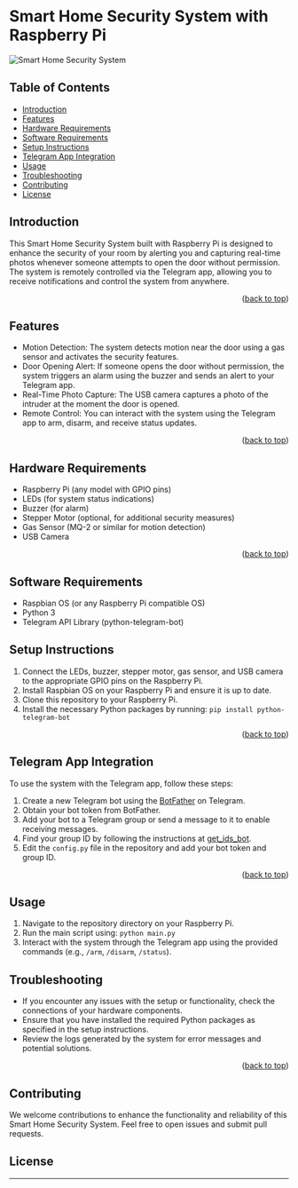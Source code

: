 # Smart Home Security System with Raspberry Pi

![Smart Home Security System](images/ProjectImage.PNG) <!-- Replace "your_image.jpg" with an image of your project setup -->

## Table of Contents
- [Introduction](#introduction)
- [Features](#features)
- [Hardware Requirements](#hardware-requirements)
- [Software Requirements](#software-requirements)
- [Setup Instructions](#setup-instructions)
- [Telegram App Integration](#telegram-app-integration)
- [Usage](#usage)
- [Troubleshooting](#troubleshooting)
- [Contributing](#contributing)
- [License](#license)

## Introduction
This Smart Home Security System built with Raspberry Pi is designed to enhance the security of your room by alerting you and capturing real-time photos whenever someone attempts to open the door without permission. The system is remotely controlled via the Telegram app, allowing you to receive notifications and control the system from anywhere.
<p align="right">(<a href="#readme-top">back to top</a>)</p>

## Features
- Motion Detection: The system detects motion near the door using a gas sensor and activates the security features.
- Door Opening Alert: If someone opens the door without permission, the system triggers an alarm using the buzzer and sends an alert to your Telegram app.
- Real-Time Photo Capture: The USB camera captures a photo of the intruder at the moment the door is opened.
- Remote Control: You can interact with the system using the Telegram app to arm, disarm, and receive status updates.

<p align="right">(<a href="#readme-top">back to top</a>)</p>

## Hardware Requirements
- Raspberry Pi (any model with GPIO pins)
- LEDs (for system status indications)
- Buzzer (for alarm)
- Stepper Motor (optional, for additional security measures)
- Gas Sensor (MQ-2 or similar for motion detection)
- USB Camera
<p align="right">(<a href="#readme-top">back to top</a>)</p>

## Software Requirements
- Raspbian OS (or any Raspberry Pi compatible OS)
- Python 3
- Telegram API Library (python-telegram-bot)

## Setup Instructions
1. Connect the LEDs, buzzer, stepper motor, gas sensor, and USB camera to the appropriate GPIO pins on the Raspberry Pi.
2. Install Raspbian OS on your Raspberry Pi and ensure it is up to date.
3. Clone this repository to your Raspberry Pi.
4. Install the necessary Python packages by running: `pip install python-telegram-bot`

<p align="right">(<a href="#readme-top">back to top</a>)</p>

## Telegram App Integration
To use the system with the Telegram app, follow these steps:
1. Create a new Telegram bot using the [BotFather](https://core.telegram.org/bots#botfather) on Telegram.
2. Obtain your bot token from BotFather.
3. Add your bot to a Telegram group or send a message to it to enable receiving messages.
4. Find your group ID by following the instructions at [get\_ids\_bot](https://core.telegram.org/bots#botfather).
5. Edit the `config.py` file in the repository and add your bot token and group ID.

<p align="right">(<a href="#readme-top">back to top</a>)</p>

## Usage
1. Navigate to the repository directory on your Raspberry Pi.
2. Run the main script using: `python main.py`
3. Interact with the system through the Telegram app using the provided commands (e.g., `/arm`, `/disarm`, `/status`).

## Troubleshooting
- If you encounter any issues with the setup or functionality, check the connections of your hardware components.
- Ensure that you have installed the required Python packages as specified in the setup instructions.
- Review the logs generated by the system for error messages and potential solutions.

<p align="right">(<a href="#readme-top">back to top</a>)</p>

## Contributing
We welcome contributions to enhance the functionality and reliability of this Smart Home Security System. Feel free to open issues and submit pull requests.

## License


---

